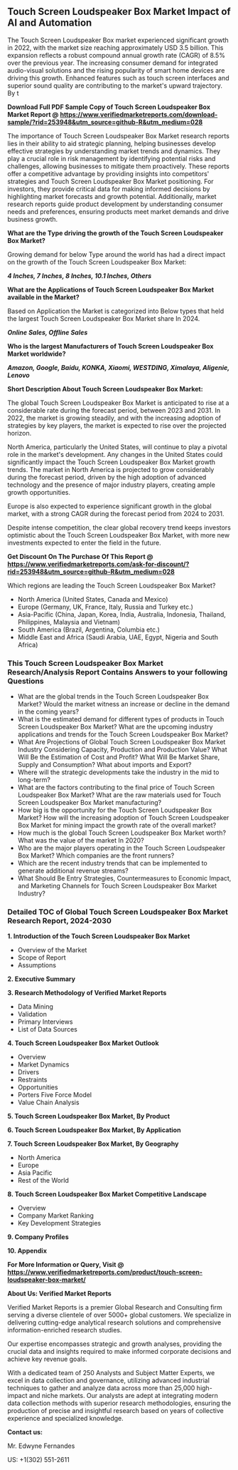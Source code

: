 <h2>Touch Screen Loudspeaker Box Market Impact of AI and Automation</h2><p>The Touch Screen Loudspeaker Box market experienced significant growth in 2022, with the market size reaching approximately USD 3.5 billion. This expansion reflects a robust compound annual growth rate (CAGR) of 8.5% over the previous year. The increasing consumer demand for integrated audio-visual solutions and the rising popularity of smart home devices are driving this growth. Enhanced features such as touch screen interfaces and superior sound quality are contributing to the market's upward trajectory. By t</p><p id="" class=""><strong>Download Full PDF Sample Copy of Touch Screen Loudspeaker Box Market Report @ <a href="https://www.verifiedmarketreports.com/download-sample/?rid=253948&utm_source=github-R&utm_medium=028" target="_blank">https://www.verifiedmarketreports.com/download-sample/?rid=253948&utm_source=github-R&utm_medium=028</a></strong></p><p>The importance of&nbsp;Touch Screen Loudspeaker Box Market research reports lies in their ability to aid strategic planning, helping businesses develop effective strategies by understanding market trends and dynamics. They play a crucial role in risk management by identifying potential risks and challenges, allowing businesses to mitigate them proactively. These reports offer a competitive advantage by providing insights into competitors' strategies and Touch Screen Loudspeaker Box Market positioning. For investors, they provide critical data for making informed decisions by highlighting market forecasts and growth potential. Additionally, market research reports guide product development by understanding consumer needs and preferences, ensuring products meet market demands and drive business growth.</p><p><strong>What are the&nbsp;Type driving the growth of the Touch Screen Loudspeaker Box Market?</strong></p><p id="" class="">Growing demand for below Type around the world has had a direct impact on the growth of the Touch Screen Loudspeaker Box Market:</p><em><strong>4 Inches, 7 Inches, 8 Inches, 10.1 Inches, Others</strong></em></p><strong>What are the&nbsp;Applications&nbsp;of Touch Screen Loudspeaker Box Market available in the Market?</strong></p><p id="" class="">Based on Application the Market is categorized into Below types that held the largest Touch Screen Loudspeaker Box Market share In 2024.</p><em><strong>Online Sales, Offline Sales</strong></em></p><strong>Who is the largest Manufacturers of Touch Screen Loudspeaker Box Market worldwide?</strong></p><p><em><strong>Amazon, Google, Baidu, KONKA, Xiaomi, WESTDING, Ximalaya, Aligenie, Lenovo</strong></em></p><p id="" class=""><strong>Short Description About Touch Screen Loudspeaker Box Market:</strong></p><p>The global Touch Screen Loudspeaker Box Market is anticipated to rise at a considerable rate during the forecast period, between 2023 and 2031. In 2022, the market is growing steadily, and with the increasing adoption of strategies by key players, the market is expected to rise over the projected horizon.</p><p>North America, particularly the United States, will continue to play a pivotal role in the market's development. Any changes in the United States could significantly impact the Touch Screen Loudspeaker Box Market growth trends. The market in North America is projected to grow considerably during the forecast period, driven by the high adoption of advanced technology and the presence of major industry players, creating ample growth opportunities.</p><p>Europe is also expected to experience significant growth in the global market, with a strong CAGR during the forecast period from 2024 to 2031.</p><p>Despite intense competition, the clear global recovery trend keeps investors optimistic about the Touch Screen Loudspeaker Box Market, with more new investments expected to enter the field in the future.</p><p id="" class=""><strong>Get Discount On The Purchase Of This Report @ <a href="https://www.verifiedmarketreports.com/ask-for-discount/?rid=253948&utm_source=github-R&utm_medium=028" target="_blank">https://www.verifiedmarketreports.com/ask-for-discount/?rid=253948&utm_source=github-R&utm_medium=028</a></strong></p>Which regions are leading the Touch Screen Loudspeaker Box Market?</p><ul><li>North America (United States, Canada and Mexico)</li><li>Europe (Germany, UK, France, Italy, Russia and Turkey etc.)</li><li>Asia-Pacific (China, Japan, Korea, India, Australia, Indonesia, Thailand, Philippines, Malaysia and Vietnam)</li><li>South America (Brazil, Argentina, Columbia etc.)</li><li>Middle East and Africa (Saudi Arabia, UAE, Egypt, Nigeria and South Africa)</li></ul><h3 id="" class="">This Touch Screen Loudspeaker Box Market Research/Analysis Report Contains Answers to your following Questions</h3><ul><li>What are the global trends in the Touch Screen Loudspeaker Box Market? Would the market witness an increase or decline in the demand in the coming years?</li><li>What is the estimated demand for different types of products in Touch Screen Loudspeaker Box Market? What are the upcoming industry applications and trends for the Touch Screen Loudspeaker Box Market?</li><li>What Are Projections of Global Touch Screen Loudspeaker Box Market Industry Considering Capacity, Production and Production Value? What Will Be the Estimation of Cost and Profit? What Will Be Market Share, Supply and Consumption? What about imports and Export?</li><li>Where will the strategic developments take the industry in the mid to long-term?</li><li>What are the factors contributing to the final price of Touch Screen Loudspeaker Box Market? What are the raw materials used for Touch Screen Loudspeaker Box Market manufacturing?</li><li>How big is the opportunity for the Touch Screen Loudspeaker Box Market? How will the increasing adoption of Touch Screen Loudspeaker Box Market for mining impact the growth rate of the overall market?</li><li>How much is the global Touch Screen Loudspeaker Box Market worth? What was the value of the market In 2020?</li><li>Who are the major players operating in the Touch Screen Loudspeaker Box Market? Which companies are the front runners?</li><li>Which are the recent industry trends that can be implemented to generate additional revenue streams?</li><li>What Should Be Entry Strategies, Countermeasures to Economic Impact, and Marketing Channels for Touch Screen Loudspeaker Box Market Industry?</li></ul><h3 id="" class="">Detailed TOC of Global Touch Screen Loudspeaker Box Market Research Report, 2024-2030</h3><p id="" class=""><strong>1. Introduction of the Touch Screen Loudspeaker Box Market</strong></p><ul><li>Overview of the Market</li><li>Scope of Report</li><li>Assumptions</li></ul><p id="" class=""><strong>2. Executive Summary</strong></p><p id="" class=""><strong>3. Research Methodology of Verified Market Reports</strong></p><ul><li>Data Mining</li><li>Validation</li><li>Primary Interviews</li><li>List of Data Sources</li></ul><p id="" class=""><strong>4. Touch Screen Loudspeaker Box Market Outlook</strong></p><ul><li>Overview</li><li>Market Dynamics</li><li>Drivers</li><li>Restraints</li><li>Opportunities</li><li>Porters Five Force Model</li><li>Value Chain Analysis</li></ul><p id="" class=""><strong>5. Touch Screen Loudspeaker Box Market, By Product</strong></p><p id="" class=""><strong>6. Touch Screen Loudspeaker Box Market, By Application</strong></p><p id="" class=""><strong>7. Touch Screen Loudspeaker Box Market, By Geography</strong></p><ul><li>North America</li><li>Europe</li><li>Asia Pacific</li><li>Rest of the World</li></ul><p id="" class=""><strong>8. Touch Screen Loudspeaker Box Market Competitive Landscape</strong></p><ul><li>Overview</li><li>Company Market Ranking</li><li>Key Development Strategies</li></ul><p id="" class=""><strong>9. Company Profiles</strong></p><p id="" class=""><strong>10. Appendix</strong></p><p id="" class=""><strong>For More Information or Query, Visit @ <a href="https://www.verifiedmarketreports.com/product/touch-screen-loudspeaker-box-market/" target="_blank">https://www.verifiedmarketreports.com/product/touch-screen-loudspeaker-box-market/</a></strong></p><p id="" class=""><strong>About Us: Verified Market Reports</strong></p><p id="" class="">Verified Market Reports is a premier Global Research and Consulting firm serving a diverse clientele of over 5000+ global customers. We specialize in delivering cutting-edge analytical research solutions and comprehensive information-enriched research studies.</p><p id="" class="">Our expertise encompasses strategic and growth analyses, providing the crucial data and insights required to make informed corporate decisions and achieve key revenue goals.</p><p id="" class="">With a dedicated team of 250 Analysts and Subject Matter Experts, we excel in data collection and governance, utilizing advanced industrial techniques to gather and analyze data across more than 25,000 high-impact and niche markets. Our analysts are adept at integrating modern data collection methods with superior research methodologies, ensuring the production of precise and insightful research based on years of collective experience and specialized knowledge.</p><p id="" class=""><strong>Contact us:</strong></p><p id="" class="">Mr. Edwyne Fernandes</p><p id="" class="">US: +1(302) 551-2611</p>